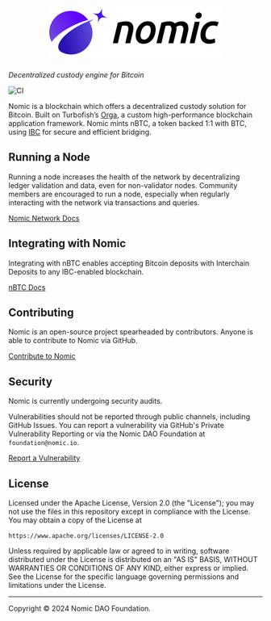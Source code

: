 <h1 align="center">
<picture>
  <source media="(prefers-color-scheme: dark)" srcset="./nomic-logo-dark-100.png">
  <source media="(prefers-color-scheme: light)" srcset="./nomic-logo-100.png">
  <img alt="Nomic" src="./nomic-logo-100.png">
</picture>
</h1>

*Decentralized custody engine for Bitcoin*


![CI](https://github.com/nomic-io/nomic/actions/workflows/ci.yml/badge.svg)

Nomic is a blockchain which offers a decentralized custody solution for Bitcoin. Built on Turbofish’s [Orga](https://github.com/turbofish-org/orga), a custom high-performance blockchain application framework. Nomic mints nBTC, a token backed 1:1 with BTC, using [IBC](https://www.ibcprotocol.dev/) for secure and efficient bridging.


## Running a Node

Running a node increases the health of the network by decentralizing ledger validation and data, even for non-validator nodes. Community members are encouraged to run a node, especially when regularly interacting with the network via transactions and queries.

[Nomic Network Docs](https://docs.nomic.io/)

## Integrating with Nomic

Integrating with nBTC enables accepting Bitcoin deposits with Interchain Deposits to any IBC-enabled blockchain.

[nBTC Docs](https://github.com/nomic-io/nomic-bitcoin-js/blob/main/README.md)

## Contributing

Nomic is an open-source project spearheaded by contributors. Anyone is able to contribute to Nomic via GitHub.

[Contribute to Nomic](https://github.com/nomic-io/nomic/contribute)

## Security

Nomic is currently undergoing security audits.

Vulnerabilities should not be reported through public channels, including GitHub Issues. You can report a vulnerability via GitHub's Private Vulnerability Reporting or via the Nomic DAO Foundation at `foundation@nomic.io`.

[Report a Vulnerability](https://github.com/nomic-io/nomic/security/advisories/new)


## License

Licensed under the Apache License, Version 2.0 (the "License"); you may not use the files in this repository except in compliance with the License. You may obtain a copy of the License at

    https://www.apache.org/licenses/LICENSE-2.0

Unless required by applicable law or agreed to in writing, software distributed under the License is distributed on an "AS IS" BASIS, WITHOUT WARRANTIES OR CONDITIONS OF ANY KIND, either express or implied. See the License for the specific language governing permissions and limitations under the License.


---

Copyright © 2024 Nomic DAO Foundation.
